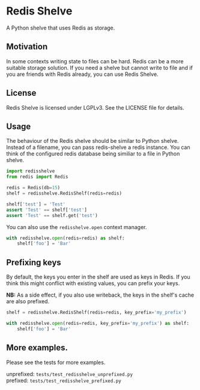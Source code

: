 # Redis Shelve
A Python shelve that uses Redis as storage. 

## Motivation
In some contexts writing state to files can be hard. Redis can be a more
suitable storage solution. If you need a shelve but cannot write to file and 
if you are friends with Redis already, you can use Redis Shelve.

## License
Redis Shelve is licensed under LGPLv3. See the LICENSE file for details.

## Usage
The behaviour of the Redis shelve should be similar to Python shelve. Instead
of a filename, you can pass redis-shelve a redis instance. You can think of the
configured redis database being similiar to a file in Python shelve.

```python
import redisshelve
from redis import Redis

redis = Redis(db=15)
shelf = redisshelve.RedisShelf(redis=redis)

shelf['test'] = 'Test'
assert 'Test' == shelf['test']
assert 'Test' == shelf.get('test')
```

You can also use the `redisshelve.open` context manager.

```python
with redisshelve.open(redis=redis) as shelf:
    shelf['foo'] = 'Bar'
```

## Prefixing keys
By default, the keys you enter in the shelf are used as keys in Redis. If you
think this might conflict with existing values, you can prefix your keys.  

**NB:** As a side effect, if you also use writeback, the keys in the shelf's cache
are also prefixed.

```python
shelf = redisshelve.RedisShelf(redis=redis, key_prefix='my_prefix')

with redisshelve.open(redis=redis, key_prefix='my_prefix') as shelf:
    shelf['foo'] = 'Bar'
```

## More examples.

Please see the tests for more examples.  
  
unprefixed: `tests/test_redisshelve_unprefixed.py`  
prefixed: `tests/test_redisshelve_prefixed.py`